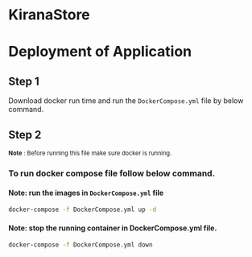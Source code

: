 # KiranaStore

# Deployment of Application

## Step 1
Download docker run time and run the `DockerCompose.yml` file by below command.

## Step 2
<small>**Note** : Before running this file make sure docker is running.</small>
### To run docker compose file follow below command.

#### Note: run the images in `DockerCompose.yml` file
```bash
docker-compose -f DockerCompose.yml up -d
```
#### Note: stop the running container in DockerCompose.yml file.
```bash
docker-compose -f DockerCompose.yml down
```